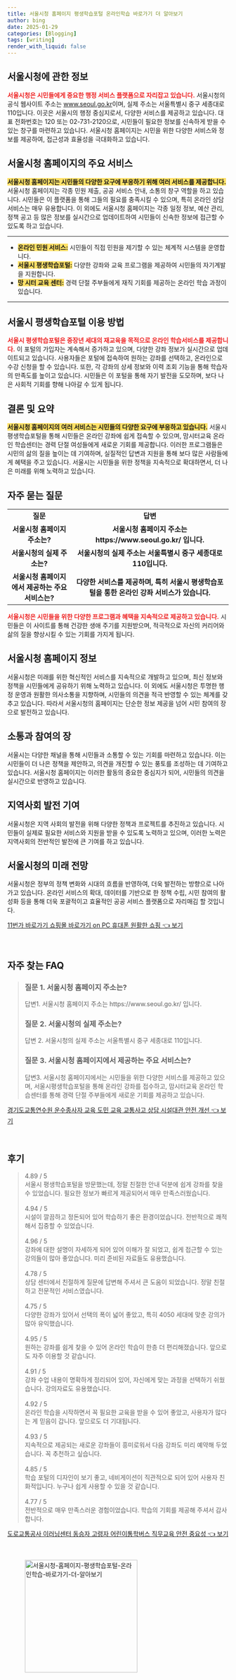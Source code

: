 ```yaml
---
title: 서울시청 홈페이지 평생학습포털 온라인학습 바로가기 더 알아보기
author: bing
date: 2025-01-29
categories: [Blogging]
tags: [writing]
render_with_liquid: false
---
```



<h2 id='서울시청_정보'>서울시청에 관한 정보</h2>

<p><b><span style="color: #ee2323;">서울시청은 시민들에게 중요한 행정 서비스 플랫폼으로 자리잡고 있습니다.</span></b> 서울시청의 공식 웹사이트 주소는 <a href="https://www.seoul.go.kr/">www.seoul.go.kr</a>이며, 실제 주소는 서울특별시 중구 세종대로 110입니다. 이곳은 서울시의 행정 중심지로서, 다양한 서비스를 제공하고 있습니다. 대표 전화번호는 120 또는 02-731-2120으로, 시민들이 필요한 정보를 신속하게 받을 수 있는 창구를 마련하고 있습니다. 서울시청 홈페이지는 시민을 위한 다양한 서비스와 정보를 제공하여, 접근성과 효율성을 극대화하고 있습니다.</p>

<h2 id='주요_서비스'>서울시청 홈페이지의 주요 서비스</h2>

<p><b><span style="background-color: #ffe066;">서울시청 홈페이지는 시민들의 다양한 요구에 부응하기 위해 여러 서비스를 제공합니다.</span></b> 서울시청 홈페이지는 각종 민원 제출, 공공 서비스 안내, 소통의 창구 역할을 하고 있습니다. 시민들은 이 플랫폼을 통해 그들의 필요를 충족시킬 수 있으며, 특히 온라인 상담 서비스는 매우 유용합니다. 이 외에도 서울시청 홈페이지는 각종 일정 정보, 예산 관리, 정책 공고 등 많은 정보를 실시간으로 업데이트하여 시민들이 신속한 정보에 접근할 수 있도록 하고 있습니다.</p>

<hr />

<ul>
    <li><b><span style="background-color: #ffe066;">온라인 민원 서비스:</span></b> 시민들이 직접 민원을 제기할 수 있는 체계적 시스템을 운영합니다.</li>
    <li><b><span style="background-color: #ffe066;">서울시 평생학습포털:</span></b> 다양한 강좌와 교육 프로그램을 제공하여 시민들의 자기계발을 지원합니다.</li>
    <li><b><span style="background-color: #ffe066;">망 시터 교육 센터:</span></b> 경력 단절 주부들에게 재직 기회를 제공하는 온라인 학습 과정이 있습니다.</li>
</ul>

<hr />

<h2 id='서울시_평생학습포털'>서울시 평생학습포털 이용 방법</h2>

<p><b><span style="color: #ee2323;">서울시 평생학습포털은 중장년 세대의 재교육을 목적으로 온라인 학습서비스를 제공합니다.</span></b> 이 포털의 가입자는 계속해서 증가하고 있으며, 다양한 강좌 정보가 실시간으로 업데이트되고 있습니다. 사용자들은 포털에 접속하여 원하는 강좌를 선택하고, 온라인으로 수강 신청을 할 수 있습니다. 또한, 각 강좌의 상세 정보와 이력 조회 기능을 통해 학습자의 만족도를 높이고 있습니다. 시민들은 이 포털을 통해 자기 발전을 도모하며, 보다 나은 사회적 기회를 향해 나아갈 수 있게 됩니다.</p>

<h2 id='결론'>결론 및 요약</h2>

<p><b><span style="background-color: #ffe066;">서울시청 홈페이지의 여러 서비스는 시민들의 다양한 요구에 부응하고 있습니다.</span></b> 서울시 평생학습포털을 통해 시민들은 온라인 강좌에 쉽게 접속할 수 있으며, 맘시터교육 온라인 학습센터는 경력 단절 여성들에게 새로운 기회를 제공합니다. 이러한 프로그램들은 시민의 삶의 질을 높이는 데 기여하며, 실질적인 답변과 지원을 통해 보다 많은 사람들에게 혜택을 주고 있습니다. 서울시는 시민들을 위한 정책을 지속적으로 확대하면서, 더 나은 미래를 위해 노력하고 있습니다.</p>

<h2 id='자주_묻는_질문'>자주 묻는 질문</h2>

<table>
    <tr>
        <td style="text-align: center; height: 17px;"><b>질문</b></td>
        <td style="text-align: center; height: 17px;"><b>답변</b></td>
    </tr>
    <tr>
        <td style="text-align: center; height: 17px;"><b>서울시청 홈페이지 주소는?</b></td>
        <td style="text-align: center; height: 17px;"><b>서울시청 홈페이지 주소는 https://www.seoul.go.kr/ 입니다.</b></td>
    </tr>
    <tr>
        <td style="text-align: center; height: 17px;"><b>서울시청의 실제 주소는?</b></td>
        <td style="text-align: center; height: 17px;"><b>서울시청의 실제 주소는 서울특별시 중구 세종대로 110입니다.</b></td>
    </tr>
    <tr>
        <td style="text-align: center; height: 17px;"><b>서울시청 홈페이지에서 제공하는 주요 서비스는?</b></td>
        <td style="text-align: center; height: 17px;"><b>다양한 서비스를 제공하며, 특히 서울시 평생학습포털을 통한 온라인 강좌 서비스가 있습니다.</b></td>
    </tr>
</table>

<p><b><span style="color: #ee2323;">서울시청은 시민들을 위한 다양한 프로그램과 혜택을 지속적으로 제공하고 있습니다.</span></b> 시민들은 이 사이트를 통해 건강한 생애 주기를 지원받으며, 적극적으로 자신의 커리어와 삶의 질을 향상시킬 수 있는 기회를 가지게 됩니다.</p>

<h2 id='서울시청_홈페이지_정보'>서울시청 홈페이지 정보</h2>

<p>서울시청은 미래를 위한 혁신적인 서비스를 지속적으로 개발하고 있으며, 최신 정보와 정책을 시민들에게 공유하기 위해 노력하고 있습니다. 이 외에도 서울시청은 투명한 행정 운영과 원활한 의사소통을 지향하며, 시민들의 의견을 적극 반영할 수 있는 체계를 갖추고 있습니다. 따라서 서울시청의 홈페이지는 단순한 정보 제공을 넘어 시민 참여의 장으로 발전하고 있습니다.</p>

<h2 id='서울시청_소통'>소통과 참여의 장</h2>

<p>서울시는 다양한 채널을 통해 시민들과 소통할 수 있는 기회를 마련하고 있습니다. 이는 시민들이 더 나은 정책을 제안하고, 의견을 개진할 수 있는 풍토를 조성하는 데 기여하고 있습니다. 서울시청 홈페이지는 이러한 활동의 중요한 중심지가 되어, 시민들의 의견을 실시간으로 반영하고 있습니다.</p>

<h2 id='지역사회_발전'>지역사회 발전 기여</h2>

<p>서울시청은 지역 사회의 발전을 위해 다양한 정책과 프로젝트를 추진하고 있습니다. 시민들이 실제로 필요한 서비스와 지원을 받을 수 있도록 노력하고 있으며, 이러한 노력은 지역사회의 전반적인 발전에 큰 기여를 하고 있습니다.</p>

<h2 id='미래_전망'>서울시청의 미래 전망</h2>

<p>서울시청은 정부의 정책 변화와 시대의 흐름을 반영하여, 더욱 발전하는 방향으로 나아가고 있습니다. 온라인 서비스의 확대, 데이터를 기반으로 한 정책 수립, 시민 참여의 활성화 등을 통해 더욱 포괄적이고 효율적인 공공 서비스 플랫폼으로 자리매김 할 것입니다.</p>


<p><a class="click-button" title="11번가 바로가기 쇼핑몰 바로가기 on PC 휴대폰 원활한 쇼핑" href="https://greenforu.github.io/posts/11%EB%B2%88%EA%B0%80-%EB%B0%94%EB%A1%9C%EA%B0%80%EA%B8%B0-%EC%87%BC%ED%95%91%EB%AA%B0-%EB%B0%94%EB%A1%9C%EA%B0%80%EA%B8%B0-on-PC-%ED%9C%B4%EB%8C%80%ED%8F%B0-%EC%9B%90%ED%99%9C%ED%95%9C-%EC%87%BC%ED%95%91/" rel="dofollow">11번가 바로가기 쇼핑몰 바로가기 on PC 휴대폰 원활한 쇼핑 👈 보기</a></p><br>
<h2 id='자주_찾는_FAQ'>자주 찾는 FAQ</h2>
<div itemscope="" itemtype="https://schema.org/FAQPage"> 
<blockquote> 
<div itemscope="" itemprop="mainEntity" itemtype="https://schema.org/Question"> 
<h3 itemprop="name">질문 1. 서울시청 홈페이지 주소는?</h3> 
<div itemscope="" itemprop="acceptedAnswer" itemtype="https://schema.org/Answer"> 
<span itemprop="text"> 
<p>답변1. 서울시청 홈페이지 주소는 https://www.seoul.go.kr/ 입니다.</p> 
</span> 
</div> 
</div> 
<div itemscope="" itemprop="mainEntity" itemtype="https://schema.org/Question"> 
<h3 itemprop="name">질문 2. 서울시청의 실제 주소는?</h3> 
<div itemscope="" itemprop="acceptedAnswer" itemtype="https://schema.org/Answer"> 
<span itemprop="text"> 
<p>답변 2. 서울시청의 실제 주소는 서울특별시 중구 세종대로 110입니다.</p> 
</span> 
</div> 
</div> 
<div itemscope="" itemprop="mainEntity" itemtype="https://schema.org/Question"> 
<h3 itemprop="name">질문 3. 서울시청 홈페이지에서 제공하는 주요 서비스는?</h3> 
<div itemscope="" itemprop="acceptedAnswer" itemtype="https://schema.org/Answer"> 
<span itemprop="text"> 
<p>답변3. 서울시청 홈페이지에서는 시민들을 위한 다양한 서비스를 제공하고 있으며, 서울시평생학습포털을 통해 온라인 강좌를 접수하고, 맘시터교육 온라인 학습센터를 통해 경력 단절 주부들에게 새로운 기회를 제공하고 있습니다.</p> 
</span> 
</div> 
</div> 
</blockquote> 
</div>
<p><a class="click-button" title="경기도교통연수원 운수종사자 교육 도민 교육 교통사고 상담 시설대관 안전 개선" href="https://greenforu.github.io/posts/%EA%B2%BD%EA%B8%B0%EB%8F%84%EA%B5%90%ED%86%B5%EC%97%B0%EC%88%98%EC%9B%90-%EC%9A%B4%EC%88%98%EC%A2%85%EC%82%AC%EC%9E%90-%EA%B5%90%EC%9C%A1-%EB%8F%84%EB%AF%BC-%EA%B5%90%EC%9C%A1-%EA%B5%90%ED%86%B5%EC%82%AC%EA%B3%A0-%EC%83%81%EB%8B%B4-%EC%8B%9C%EC%84%A4%EB%8C%80%EA%B4%80-%EC%95%88%EC%A0%84-%EA%B0%9C%EC%84%A0/" rel="dofollow">경기도교통연수원 운수종사자 교육 도민 교육 교통사고 상담 시설대관 안전 개선 👈 보기</a></p><br>
<h2 id='후기'>후기</h2>
<div itemscope itemtype="https://schema.org/Product">
  <blockquote>
  <div itemprop="review" itemscope itemtype="https://schema.org/Review">
      <div itemprop="reviewRating" itemscope itemtype="https://schema.org/Rating"> <span itemprop="ratingValue">4.89</span> / <span itemprop="bestRating">5</span> </div>
      <span itemprop="reviewBody">서울시 평생학습포털을 방문했는데, 정말 친절한 안내 덕분에 쉽게 강좌를 찾을 수 있었습니다. 필요한 정보가 빠르게 제공되어서 매우 만족스러웠습니다.</span>
  </div>
  <br>
  <div itemprop="review" itemscope itemtype="https://schema.org/Review">
      <div itemprop="reviewRating" itemscope itemtype="https://schema.org/Rating"> <span itemprop="ratingValue">4.94</span> / <span itemprop="bestRating">5</span> </div>
      <span itemprop="reviewBody">시설이 깔끔하고 정돈되어 있어 학습하기 좋은 환경이었습니다. 전반적으로 쾌적해서 집중할 수 있었습니다.</span>
  </div>
  <br>
  <div itemprop="review" itemscope itemtype="https://schema.org/Review">
      <div itemprop="reviewRating" itemscope itemtype="https://schema.org/Rating"> <span itemprop="ratingValue">4.96</span> / <span itemprop="bestRating">5</span> </div>
      <span itemprop="reviewBody">강좌에 대한 설명이 자세하게 되어 있어 이해가 잘 되었고, 쉽게 접근할 수 있는 강의들이 많아 좋았습니다. 미리 준비된 자료들도 유용했습니다.</span>
  </div>
  <br>
  <div itemprop="review" itemscope itemtype="https://schema.org/Review">
      <div itemprop="reviewRating" itemscope itemtype="https://schema.org/Rating"> <span itemprop="ratingValue">4.78</span> / <span itemprop="bestRating">5</span> </div>
      <span itemprop="reviewBody">상담 센터에서 친절하게 질문에 답변해 주셔서 큰 도움이 되었습니다. 정말 친절하고 전문적인 서비스였습니다.</span>
  </div>
  <br>
  <div itemprop="review" itemscope itemtype="https://schema.org/Review">
      <div itemprop="reviewRating" itemscope itemtype="https://schema.org/Rating"> <span itemprop="ratingValue">4.75</span> / <span itemprop="bestRating">5</span> </div>
      <span itemprop="reviewBody">다양한 강좌가 있어서 선택의 폭이 넓어 좋았고, 특히 4050 세대에 맞춘 강의가 많아 유익했습니다.</span>
  </div>
  <br>
  <div itemprop="review" itemscope itemtype="https://schema.org/Review">
      <div itemprop="reviewRating" itemscope itemtype="https://schema.org/Rating"> <span itemprop="ratingValue">4.95</span> / <span itemprop="bestRating">5</span> </div>
      <span itemprop="reviewBody">원하는 강좌를 쉽게 찾을 수 있어 온라인 학습이 한층 더 편리해졌습니다. 앞으로도 자주 이용할 것 같습니다.</span>
  </div>
  <br>
  <div itemprop="review" itemscope itemtype="https://schema.org/Review">
      <div itemprop="reviewRating" itemscope itemtype="https://schema.org/Rating"> <span itemprop="ratingValue">4.91</span> / <span itemprop="bestRating">5</span> </div>
      <span itemprop="reviewBody">강좌 수업 내용이 명확하게 정리되어 있어, 자신에게 맞는 과정을 선택하기 쉬웠습니다. 강의자료도 유용했습니다.</span>
  </div>
  <br>
  <div itemprop="review" itemscope itemtype="https://schema.org/Review">
      <div itemprop="reviewRating" itemscope itemtype="https://schema.org/Rating"> <span itemprop="ratingValue">4.92</span> / <span itemprop="bestRating">5</span> </div>
      <span itemprop="reviewBody">온라인 학습을 시작하면서 꼭 필요한 교육을 받을 수 있어 좋았고, 사용자가 많다는 게 믿음이 갑니다. 앞으로도 더 기대됩니다.</span>
  </div>
  <br>
  <div itemprop="review" itemscope itemtype="https://schema.org/Review">
      <div itemprop="reviewRating" itemscope itemtype="https://schema.org/Rating"> <span itemprop="ratingValue">4.93</span> / <span itemprop="bestRating">5</span> </div>
      <span itemprop="reviewBody">지속적으로 제공되는 새로운 강좌들이 흥미로워서 다음 강좌도 미리 예약해 두었습니다. 꼭 추천하고 싶습니다.</span>
  </div>
  <br>
  <div itemprop="review" itemscope itemtype="https://schema.org/Review">
      <div itemprop="reviewRating" itemscope itemtype="https://schema.org/Rating"> <span itemprop="ratingValue">4.85</span> / <span itemprop="bestRating">5</span> </div>
      <span itemprop="reviewBody">학습 포털의 디자인이 보기 좋고, 네비게이션이 직관적으로 되어 있어 사용자 친화적입니다. 누구나 쉽게 사용할 수 있을 것 같습니다.</span>
  </div>
  <br>
  <div itemprop="review" itemscope itemtype="https://schema.org/Review">
      <div itemprop="reviewRating" itemscope itemtype="https://schema.org/Rating"> <span itemprop="ratingValue">4.77</span> / <span itemprop="bestRating">5</span> </div>
      <span itemprop="reviewBody">전반적으로 매우 만족스러운 경험이었습니다. 학습의 기회를 제공해 주셔서 감사합니다.</span>
  </div>
  </blockquote>
</div>
<p><a class="click-button" title="도로교통공사 이러닝센터 동승자 고령자 어린이통학버스 직무교육 안전 중요성" href="https://greenforu.github.io/posts/%EB%8F%84%EB%A1%9C%EA%B5%90%ED%86%B5%EA%B3%B5%EC%82%AC-%EC%9D%B4%EB%9F%AC%EB%8B%9D%EC%84%BC%ED%84%B0-%EB%8F%99%EC%8A%B9%EC%9E%90-%EA%B3%A0%EB%A0%B9%EC%9E%90-%EC%96%B4%EB%A6%B0%EC%9D%B4%ED%86%B5%ED%95%99%EB%B2%84%EC%8A%A4-%EC%A7%81%EB%AC%B4%EA%B5%90%EC%9C%A1-%EC%95%88%EC%A0%84-%EC%A4%91%EC%9A%94%EC%84%B1/" rel="dofollow">도로교통공사 이러닝센터 동승자 고령자 어린이통학버스 직무교육 안전 중요성 👈 보기</a></p><br>
<figure class="image"><img src="https://greenforu.github.io/assets/img/thumbnail/서울시청-홈페이지-평생학습포털-온라인학습-바로가기-더-알아보기.webp" alt="서울시청-홈페이지-평생학습포털-온라인학습-바로가기-더-알아보기" width="256" height="256"></figure>